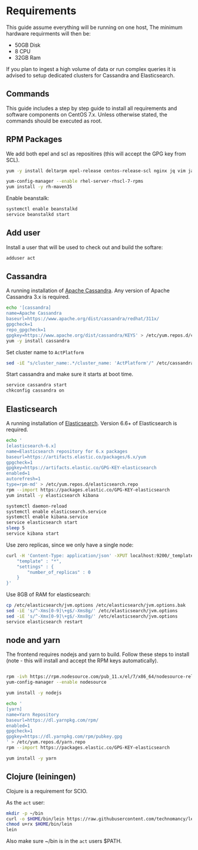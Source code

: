 # Requirements

This guide assume everything will be running on one host, The minimum hardware requirments will then be:

* 50GB Disk
* 8 CPU
* 32GB Ram

If you plan to ingest a high volume of data or run complex queries it is advised to setup dedicated clusters for Cassandra and Elasticsearch.

## Commands
This guide includes a step by step guide to install all requirements and software components on CentOS 7.x. Unless otherwise stated, the commands should be executed as root.

## RPM Packages

We add both epel and scl as repositires (this will accept the GPG key from SCL).

```bash
yum -y install deltarpm epel-release centos-release-scl nginx jq vim java-1.8.0-openjdk python36 python36-pip git beanstalkd unzip

yum-config-manager --enable rhel-server-rhscl-7-rpms
yum install -y rh-maven35
```

Enable beanstalk:
```bash
systemctl enable beanstalkd
service beanstalkd start
```

## Add user

Install a user that will be used to check out and build the softare:

```bash
adduser act
```

## Cassandra

A running installation of [Apache Cassandra](https://cassandra.apache.org/). Any version of Apache Cassandra 3.x is required.

```bash
echo '[cassandra]
name=Apache Cassandra
baseurl=https://www.apache.org/dist/cassandra/redhat/311x/
gpgcheck=1
repo_gpgcheck=1
gpgkey=https://www.apache.org/dist/cassandra/KEYS' > /etc/yum.repos.d/cassandra.repo
yum -y install cassandra
```

Set cluster name to `ActPlatform`

```bash
sed -iE "s/cluster_name:.*/cluster_name: 'ActPlatform'/" /etc/cassandra/default.conf/cassandra.yaml
```

Start cassandra and make sure it starts at boot time.
```bash
service cassandra start
chkconfig cassandra on
```

## Elasticsearch
A running installation of [Elasticsearch](https://www.elastic.co/products/elasticsearch). Version 6.6+ of Elasticsearch is required.

```bash
echo '
[elasticsearch-6.x]
name=Elasticsearch repository for 6.x packages
baseurl=https://artifacts.elastic.co/packages/6.x/yum
gpgcheck=1
gpgkey=https://artifacts.elastic.co/GPG-KEY-elasticsearch
enabled=1
autorefresh=1
type=rpm-md' > /etc/yum.repos.d/elasticsearch.repo
rpm --import https://packages.elastic.co/GPG-KEY-elasticsearch
yum install -y elasticsearch kibana

systemctl daemon-reload
systemctl enable elasticsearch.service
systemctl enable kibana.service
service elasticsearch start
sleep 5
service kibana start

```

Use zero replicas, since we only have a single node:

```bash
curl -H 'Content-Type: application/json' -XPUT localhost:9200/_template/zeroreplicas -d ' {
    "template" : "*",
    "settings" : {
        "number_of_replicas" : 0
    }
}'
```

Use 8GB of RAM for elasticsearch:

```bash
cp /etc/elasticsearch/jvm.options /etc/elasticsearch/jvm.options.bak
sed -iE 's/^-Xms[0-9]\+g$/-Xms8g/' /etc/elasticsearch/jvm.options
sed -iE 's/^-Xmx[0-9]\+g$/-Xmx8g/' /etc/elasticsearch/jvm.options
service elasticsearch restart
```

## node and yarn

The frontend requires nodejs and yarn to build. Follow these steps to install (note - this will install and accept the RPM keys automatically).

```bash

rpm -ivh https://rpm.nodesource.com/pub_11.x/el/7/x86_64/nodesource-release-el7-1.noarch.rpm
yum-config-manager --enable nodesource

yum install -y nodejs

echo '
[yarn]
name=Yarn Repository
baseurl=https://dl.yarnpkg.com/rpm/
enabled=1
gpgcheck=1
gpgkey=https://dl.yarnpkg.com/rpm/pubkey.gpg
' > /etc/yum.repos.d/yarn.repo
rpm --import https://packages.elastic.co/GPG-KEY-elasticsearch

yum install -y yarn
```

## Clojure (leiningen)

Clojure is a requirement for SCIO.

As the `act` user:
```bash
mkdir -p ~/bin
curl -o $HOME/bin/lein https://raw.githubusercontent.com/technomancy/leiningen/stable/bin/lein
chmod u+rx $HOME/bin/lein
lein
```

Also make sure ~/bin is in the `act` users $PATH.

